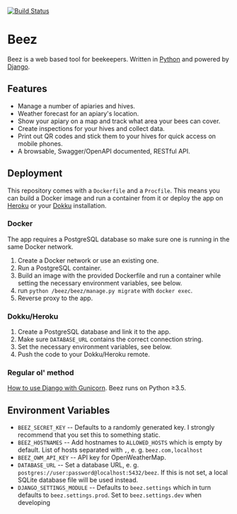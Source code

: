 [![Build Status](https://travis-ci.org/Retzudo/beez.svg?branch=master)](https://travis-ci.org/Retzudo/beez)
# Beez

Beez is a web based tool for beekeepers. Written in
[Python](https://python.org/) and powered by [Django](https://djangoproject.com/).

## Features

- Manage a number of apiaries and hives.
- Weather forecast for an apiary's location.
- Show your apiary on a map and track what area your bees can cover.
- Create inspections for your hives and collect data.
- Print out QR codes and stick them to your hives for quick access on mobile phones.
- A browsable, Swagger/OpenAPI documented, RESTful API.


## Deployment

This repository comes with a `Dockerfile` and a `Procfile`. This means
you can build a Docker image and run a container from it or deploy the
app on [Heroku](https://heroku.com/) or your [Dokku](http://dokku.viewdocs.io/dokku/)
installation.


### Docker

The app requires a PostgreSQL database so make sure one is running in
the same Docker network.

1. Create a Docker network or use an existing one.
2. Run a PostgreSQL container.
3. Build an image with the provided Dockerfile and run a container while setting the
   necessary environment variables, see below.
4. run `python /beez/beez/manage.py migrate` with `docker exec`.
5. Reverse proxy to the app.


### Dokku/Heroku

1. Create a PostgreSQL database and link it to the app.
2. Make sure `DATABASE_URL` contains the correct connection string.
3. Set the necessary environment variables, see below.
4. Push the code to your Dokku/Heroku remote.


### Regular ol' method

[How to use Django with Gunicorn](https://docs.djangoproject.com/en/2.0/howto/deployment/wsgi/gunicorn/).
Beez runs on Python ≥3.5.


## Environment Variables

- `BEEZ_SECRET_KEY` -- Defaults to a randomly generated key.
  I strongly recommend that you set this to something static.
- `BEEZ_HOSTNAMES` -- Add hostnames to `ALLOWED_HOSTS` which is empty by default. List of hosts separated with `,`, e. g. `beez.com,localhost`
- `BEEZ_OWM_API_KEY` -- API key for OpenWeatherMap.
- `DATABASE_URL` -- Set a database URL, e. g. `postgres://user:password@localhost:5432/beez`.
  If this is not set, a local SQLite database file will be used instead.
- `DJANGO_SETTINGS_MODULE` -- Defaults to `beez.settings` which in turn defaults to `beez.settings.prod`. Set to
  `beez.settings.dev` when developing
